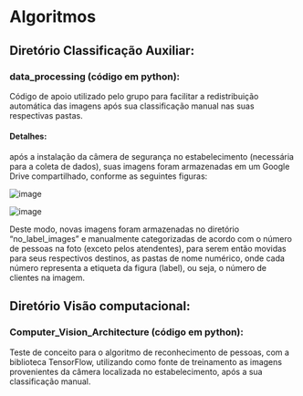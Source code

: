 # Algoritmos


## Diretório Classificação Auxiliar:

### data_processing (código em python): 

Código de apoio utilizado pelo grupo para facilitar a redistribuição automática das imagens após sua classificação manual nas suas respectivas pastas.

#### Detalhes:
após a instalação da câmera de segurança no estabelecimento (necessária para a coleta de dados), suas imagens foram armazenadas em um Google Drive compartilhado, conforme as seguintes figuras:

![image](https://user-images.githubusercontent.com/74666057/226075786-8e455ad2-a2b2-4b0f-9c59-56161b3511b2.png)

![image](https://user-images.githubusercontent.com/74666057/226075786-8e455ad2-a2b2-4b0f-9c59-56161b3511b2.png)


Deste modo, novas imagens foram armazenadas no diretório “no_label_images” e manualmente categorizadas de acordo com o número de pessoas na foto (exceto pelos atendentes), para serem então movidas para seus respectivos destinos, as pastas de nome numérico, onde cada número representa a etiqueta da figura (label), ou seja, o número de clientes na imagem.

## Diretório Visão computacional:

### Computer_Vision_Architecture (código em python): 

Teste de conceito para o algoritmo de reconhecimento de pessoas, com a biblioteca TensorFlow, utilizando como fonte de treinamento as imagens provenientes da câmera localizada no estabelecimento, após a sua classificação manual.
